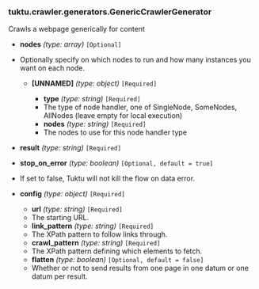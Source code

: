 ### tuktu.crawler.generators.GenericCrawlerGenerator
Crawls a webpage generically for content

  * **nodes** *(type: array)* `[Optional]`
  - Optionally specify on which nodes to run and how many instances you want on each node.

    * **[UNNAMED]** *(type: object)* `[Required]`

      * **type** *(type: string)* `[Required]`
      - The type of node handler, one of SingleNode, SomeNodes, AllNodes (leave empty for local execution)

      * **nodes** *(type: string)* `[Required]`
      - The nodes to use for this node handler type

  * **result** *(type: string)* `[Required]`

  * **stop_on_error** *(type: boolean)* `[Optional, default = true]`
  - If set to false, Tuktu will not kill the flow on data error.

  * **config** *(type: object)* `[Required]`

    * **url** *(type: string)* `[Required]`
    - The starting URL.

    * **link_pattern** *(type: string)* `[Required]`
    - The XPath pattern to follow links through.

    * **crawl_pattern** *(type: string)* `[Required]`
    - The XPath pattern defining which elements to fetch.

    * **flatten** *(type: boolean)* `[Optional, default = false]`
    - Whether or not to send results from one page in one datum or one datum per result.


